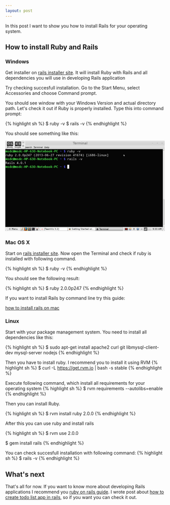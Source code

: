 ```yaml
---
layout: post
---
```

In this post I want to show you how to install Rails for your operating system.

##  How to install Ruby and Rails

###  Windows

 Get installer on [rails installer site](http://www.railsinstaller.org/en).
 It will install Ruby with Rails and all dependencies you will use in
 developing Rails application

 Try checking succesfull installation.  Go to the Start Menu, select Accessories and choose Command prompt.

 You should see window with your Windows Version and actual directory path. Let's check it out if Ruby is properly installed. Type this into command prompt:

 {% highlight sh %}
 $ ruby -v
 $ rails -v
 {% endhighlight %}

You should see something like this:

![ruby-on-rails-installation](/images/rails_installation.png)

###  Mac OS X
Start on [rails installer  site](http://www.railsinstaller.org). Now open the Terminal and check if ruby is installed with following command.

{% highlight sh %}
 $ ruby -v
 {% endhighlight %}

 
 You should see the following result:

 {% highlight sh %}
 $ ruby 2.0.0p247
 {% endhighlight %}

 If you want to install Rails by command line try this guide:

 [how to install rails on  mac](http://railsapps.github.io/installrubyonrails-mac.html)

###  Linux

  Start with your package management system. You need to install all dependencies like this:
 
{% highlight sh %}
$ sudo apt-get install apache2 curl git libmysql-client-dev mysql-server nodejs
{% endhighlight %}



  Then you have to install ruby. I recommend you to install it using RVM
{% highlight sh %}
  $ curl -L https://get.rvm.io | bash -s stable
{% endhighlight %}

  Execute following command, which install all requirements for your operating system
{% highlight sh %}
  $ rvm requirements --autolibs=enable
{% endhighlight %}

  Then you can install Ruby.

{% highlight sh %}
  $ rvm install ruby 2.0.0
{% endhighlight %}

After this you can use ruby and install rails

{% highlight sh %}
  $ rvm use 2.0.0

  $ gem install rails 
{% endhighlight %}

  You can check succesfull installation with following command:
{% highlight sh %}
  $ rails -v
{% endhighlight %}

## What's next

That's all for now. If you want to know more about developing Rails
applications I recommend you [ruby on rails
guide](http://guides.rubyonrails.org/getting_started.html). I wrote post about
[how to create todo list app in
rails](http://masteruby.github.io/weekly-rails/2014/03/22/how-to-create-todo-list-app-static-pages.html),
so if you want you can check it out.
